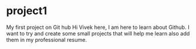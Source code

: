 # project1
My first project on Git hub
Hi Vivek here,
I am here to learn about Github. I want to try and create some small projects that will help me learn also add them in my professional resume.
